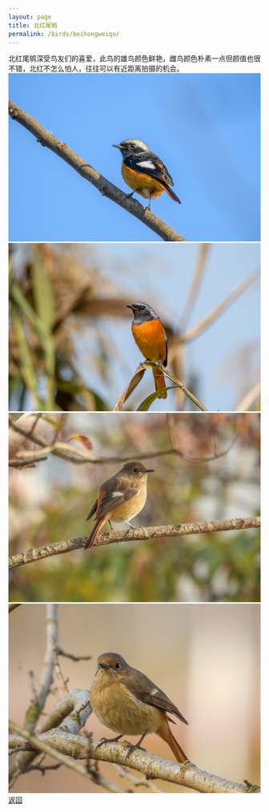 ```yaml
---
layout: page
title: 北红尾鸲
permalink: /birds/beihongweiqu/
---
```

北红尾鸲深受鸟友们的喜爱，此鸟的雄鸟颜色鲜艳，雌鸟颜色朴素一点但颜值也很不错，北红不怎么怕人，往往可以有近距离拍摄的机会。
![](../picture/北红尾鸲/DSC_2582.jpg)
![](../picture/北红尾鸲/DSC_8643.jpg)
![](../picture/北红尾鸲/DSCN6833.jpg)
![](../picture/北红尾鸲/DSCN6688.JPG)
[返回](../../)
